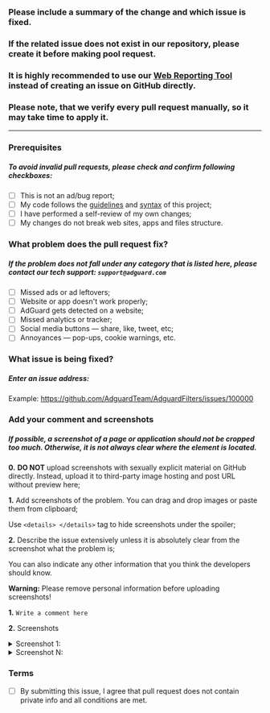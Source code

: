 ### Please include a summary of the change and which issue is fixed.
### If the related issue does not exist in our repository, please create it before making pool request.
### It is highly recommended to use our [Web Reporting Tool](https://kb.adguard.com/en/technical-support/reporting-tool) instead of creating an issue on GitHub directly.
### Please note, that we verify every pull request manually, so it may take time to apply it.

---


### Prerequisites
##### To avoid invalid pull requests, please check and confirm following checkboxes:

        
  - [ ] This is not an ad/bug report;
  - [ ] My code follows the [guidelines](https://github.com/AdguardTeam/AdguardFilters/blob/master/CONTRIBUTING.md) and [syntax](https://kb.adguard.com/general/how-to-create-your-own-ad-filters) of this project;
  - [ ] I have performed a self-review of my own changes;
  - [ ] My changes do not break web sites, apps and files structure.

### What problem does the pull request fix?
##### If the problem does not fall under any category that is listed here, please contact our tech support: `support@adguard.com`

  - [ ] Missed ads or ad leftovers;
  - [ ] Website or app doesn't work properly;
  - [ ] AdGuard gets detected on a website;
  - [ ] Missed analytics or tracker;
  - [ ] Social media buttons — share, like, tweet, etc;
  - [ ] Annoyances — pop-ups, cookie warnings, etc.
  
### What issue is being fixed?
##### Enter an issue address:

Example: https://github.com/AdguardTeam/AdguardFilters/issues/100000

### Add your comment and screenshots
##### If possible, a screenshot of a page or application should not be cropped too much. Otherwise, it is not always clear where the element is located.

**0.** **DO NOT** upload screenshots with sexually explicit material on GitHub directly. Instead, upload it to third-party image hosting and post URL without preview here;

**1.** Add screenshots of the problem. You can drag and drop images or paste them from clipboard;

Use `<details> </details>` tag to hide screenshots under the spoiler; 

**2.** Describe the issue extensively unless it is absolutely clear from the screenshot what the problem is;

You can also indicate any other information that you think the developers should know.

**Warning:** Please remove personal information before uploading screenshots!


**1.** `Write a comment here`

**2.** Screenshots

<details><summary>Screenshot 1:</summary>

<!-- paste screenshot here -->

</details>

<details><summary>Screenshot N:</summary>

<!-- paste screenshot here -->

</details>




### Terms

  - [ ] By submitting this issue, I agree that pull request does not contain private info and all conditions are met.
